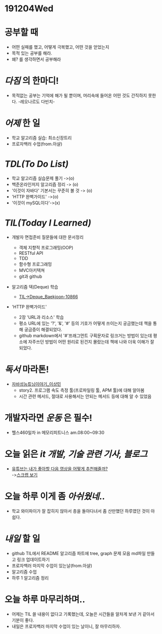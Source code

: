 # 191204Wed

# 공부할 때

- 어떤 실패를 했고, 어떻게 극복했고, 어떤 것을 얻었는지
- 목적 있는 공부를 해라.
- 왜? 를 생각하면서 공부해라

# _다짐_ 의 한마디!

- 목적없는 공부는 기억에 해가 될 뿐이며, 머리속에 들어온 어떤 것도 간직하지 못한다. -레오나르도 다빈치-

# _어제_ 한 일

- 학교 알고리즘 실습: 최소신장트리
- 프로자백러 수업(from.아샬)

# _TDL(To Do List)_

- 학교 알고리즘 실습문제 풀기 ->(o)
- 백준온라인저지 알고리즘 정리 -> (o)
- '이것이 자바다' 기본서는 꾸준히 볼 것 -> (o)
- 'HTTP 완벽가이드' ->(o)
- '이것이 mySQL이다'->(x)

# _TIL(Today I Learned)_

- 개발자 면접준비 질문들에 대한 문서정리

  - 객체 지향적 프로그래밍(OOP)
  - RESTful API
  - TDD
  - 함수형 프로그래밍
  - MVC아키텍쳐
  - git과 github

- 알고리즘 덱(Deque) 학습

  - [TIL->Deque_Baekjoon-10866](https://github.com/DevLimK1/TIL/blob/master/Algorithm/Deque/Deque_Baekjoon-10866.md)

- 'HTTP 완벽가이드'

  - 2장 'URL과 리소스' 학습
  - 평소 URL에 있는 '?', '&', '#' 등의 기호가 어떻게 쓰이는지 궁금했는데 책을 통해 궁금증이 해결되었다.
  - github markdown에서 '#'프래그먼트 구획문자로 링크거는 방법이 있는데 평소에 자주쓰던 방법이 어떤 원리로 된건지 몰랐는데 책에 나와 더욱 이해가 잘 되었다.

# _독서_ 마라톤!

- [자바성능튜닝이야기\_이상민](https://github.com/DevLimK1/TIL/blob/master/%EB%8F%85%EC%84%9C%EB%A7%88%EB%9D%BC%ED%86%A4/%EC%9E%90%EB%B0%94%EC%84%B1%EB%8A%A5%ED%8A%9C%EB%8B%9D%EC%9D%B4%EC%95%BC%EA%B8%B0_%EC%9D%B4%EC%83%81%EB%AF%BC.md)
  - story2. 프로그램 속도 측정 툴(프로파일링 툴, APM 툴)에 대해 알아봄
  - 시간 관련 메서드, 절대로 사용해서는 안되는 메서드 등에 대해 알 수 있었음

# 개발자라면 _운동_ 은 필수!

- 헬스460일차 in 메모리피트니스 am.08:00~09:30

# 오늘 읽은 _it 개발, 기술 관련 기사, 블로그_

- [유튜브는 내가 좋아할 다음 영상을 어떻게 추천해줄까? ](http://techneedle.com/archives/38234)<br>
  ->[스크랩 보기](https://github.com/DevLimK1/TIL/blob/master/Scrap/191204Wed_scrap.md)

# 오늘 하루 이게 좀 _아쉬웠네_..

- 학교 와이파이가 잘 잡히지 않아서 층을 돌아다녀서 좀 산만했던 하루였던 것이 아쉽다.

# _내일_ 할 일

- github TIL에서 README 알고리즘 파트에 tree, graph 문제 모음 md파일 만들고 링크 업데이트하기
- 프로자백러 마지막 수업이 있는날(from.아샬)
- 알고리즘 수업
- 하루 1 알고리즘 정리

# 오늘 하루 마무리하며..

- 어제는 TIL 쓸 내용이 없다고 기록했는데, 오늘은 시간들을 알차게 보낸 거 같아서 기분이 좋다.
- 내일은 프로자백러 마지막 수업이 있는 날이니, 잘 마무리하자.
